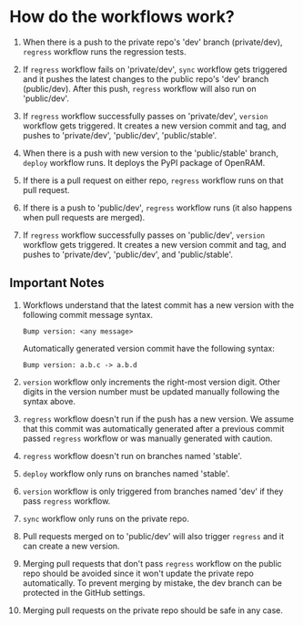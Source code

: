 # How do the workflows work?

1. When there is a push to the private repo's 'dev' branch (private/dev),
`regress` workflow runs the regression tests.

1. If `regress` workflow fails on 'private/dev', `sync` workflow gets triggered
and it pushes the latest changes to the public repo's 'dev' branch (public/dev).
After this push, `regress` workflow will also run on 'public/dev'.

1. If `regress` workflow successfully passes on 'private/dev', `version`
workflow gets triggered. It creates a new version commit and tag, and pushes to
'private/dev', 'public/dev', 'public/stable'.

1. When there is a push with new version to the 'public/stable' branch, `deploy`
workflow runs. It deploys the PyPI package of OpenRAM.

1. If there is a pull request on either repo, `regress` workflow runs on that
pull request.

1. If there is a push to 'public/dev', `regress` workflow runs (it also happens
when pull requests are merged).

1. If `regress` workflow successfully passes on 'public/dev', `version`
workflow gets triggered. It creates a new version commit and tag, and pushes to
'private/dev', 'public/dev', and 'public/stable'.



## Important Notes

1. Workflows understand that the latest commit has a new version with the
following commit message syntax.

    ```
    Bump version: <any message>
    ```

    Automatically generated version commit have the following syntax:

    ```
    Bump version: a.b.c -> a.b.d
    ```

1. `version` workflow only increments the right-most version digit. Other digits
in the version number must be updated manually following the syntax above.

1. `regress` workflow doesn't run if the push has a new version. We assume that
this commit was automatically generated after a previous commit passed `regress`
workflow or was manually generated with caution.

1. `regress` workflow doesn't run on branches named 'stable'.

1. `deploy` workflow only runs on branches named 'stable'.

1. `version` workflow is only triggered from branches named 'dev' if they pass
`regress` workflow.

1. `sync` workflow only runs on the private repo.

1. Pull requests merged on to 'public/dev' will also trigger `regress` and it
can create a new version.

1. Merging pull requests that don't pass `regress` workflow on the public repo
should be avoided since it won't update the private repo automatically. To
prevent merging by mistake, the dev branch can be protected in the GitHub
settings.

1. Merging pull requests on the private repo should be safe in any case.

